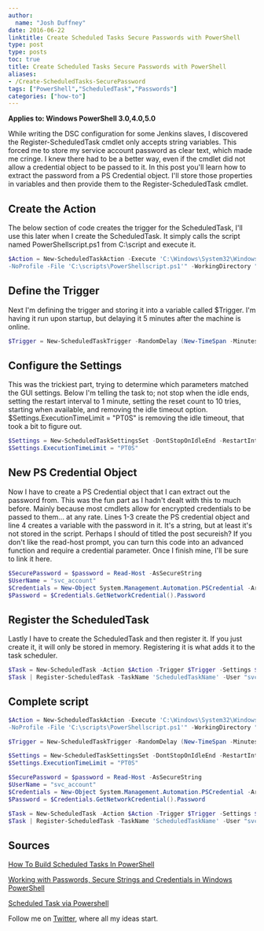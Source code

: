 ```yaml
---
author:
  name: "Josh Duffney"
date: 2016-06-22
linktitle: Create Scheduled Tasks Secure Passwords with PowerShell
type: post
type: posts
toc: true
title: Create Scheduled Tasks Secure Passwords with PowerShell
aliases: 
- /Create-ScheduledTasks-SecurePassword
tags: ["PowerShell","ScheduledTask","Passwords"]
categories: ["how-to"]
---
```


**Applies to: Windows PowerShell 3.0,4.0,5.0**

While writing the DSC configuration for some Jenkins slaves, I discovered the Register-ScheduledTask cmdlet only accepts string variables. 
This forced me to store my service account password as clear text, which made me cringe. I knew there had to be a better way, even if the cmdlet
did not allow a credential object to be passed to it. In this post you'll learn how to extract the password from a PS Credential object.
I'll store those properties in variables and then provide them to the Register-ScheduledTask cmdlet.

## Create the Action

The below section of code creates the trigger for the ScheduledTask, I'll use this later when I create the ScheduledTask. It simply calls the script named
PowerShellscript.ps1 from C:\script and execute it. 

```powershell
$Action = New-ScheduledTaskAction -Execute 'C:\Windows\System32\WindowsPowerShellv1.0\powershell.exe' -Argument "-NonInteractive -NoLogo `
-NoProfile -File 'C:\scripts\PowerShellscript.ps1'" -WorkingDirectory "C:\scripts"
```


## Define the Trigger

Next I'm defining the trigger and storing it into a variable called $Trigger. I'm having it run upon startup, but delaying it 5 minutes
after the machine is online.

```powershell
$Trigger = New-ScheduledTaskTrigger -RandomDelay (New-TimeSpan -Minutes 5) -AtStartup
```

## Configure the Settings

This was the trickiest part, trying to determine which parameters matched the GUI settings. Below I'm telling the task to; not stop when the idle ends, 
setting the restart interval to 1 minute, setting the reset count to 10 tries, starting when available, and removing the idle timeout option. $Settings.ExecutionTimeLimit = "PT0S"
is removing the idle timeout, that took a bit to figure out. 

```powershell
$Settings = New-ScheduledTaskSettingsSet -DontStopOnIdleEnd -RestartInterval (New-TimeSpan -Minutes 1) -RestartCount 10 -StartWhenAvailable
$Settings.ExecutionTimeLimit = "PT0S"
```

## New PS Credential Object

Now I have to create a PS Credential object that I can extract out the password from. This was the fun part as I hadn't dealt with this to much before.
Mainly because most cmdlets allow for encrypted credentials to be passed to them... at any rate. Lines 1-3 create the PS credential object and line 4 creates
a variable with the password in it. It's a string, but at least it's not stored in the script. Perhaps I should of titled the post secureish? If you don't like the
read-host prompt, you can turn this code into an advanced function and require a credential parameter. Once I finish mine, I'll be sure to link it here.

```powershell
$SecurePassword = $password = Read-Host -AsSecureString
$UserName = "svc_account"
$Credentials = New-Object System.Management.Automation.PSCredential -ArgumentList $UserName, $SecurePassword
$Password = $Credentials.GetNetworkCredential().Password 
```

## Register the ScheduledTask

Lastly I have to create the ScheduledTask and then register it. If you just create it, it will only be stored in memory. Registering it is what adds it to the task
scheduler. 

```powershell
$Task = New-ScheduledTask -Action $Action -Trigger $Trigger -Settings $Settings
$Task | Register-ScheduledTask -TaskName 'ScheduledTaskName' -User "svc_account" -Password $Password
```

## Complete script


```powershell
$Action = New-ScheduledTaskAction -Execute 'C:\Windows\System32\WindowsPowerShellv1.0\powershell.exe' -Argument "-NonInteractive -NoLogo `
-NoProfile -File 'C:\scripts\PowerShellscript.ps1'" -WorkingDirectory "C:\scripts"

$Trigger = New-ScheduledTaskTrigger -RandomDelay (New-TimeSpan -Minutes 5) -AtStartup

$Settings = New-ScheduledTaskSettingsSet -DontStopOnIdleEnd -RestartInterval (New-TimeSpan -Minutes 1) -RestartCount 10 -StartWhenAvailable
$Settings.ExecutionTimeLimit = "PT0S"

$SecurePassword = $password = Read-Host -AsSecureString
$UserName = "svc_account"
$Credentials = New-Object System.Management.Automation.PSCredential -ArgumentList $UserName, $SecurePassword
$Password = $Credentials.GetNetworkCredential().Password 

$Task = New-ScheduledTask -Action $Action -Trigger $Trigger -Settings $Settings
$Task | Register-ScheduledTask -TaskName 'ScheduledTaskName' -User "svc_account" -Password $Password
```


## Sources
[How To Build Scheduled Tasks In PowerShell](http://www.tomsitpro.com/articles/powershell-build-scheduled-tasks,2-832.html)


[Working with Passwords, Secure Strings and Credentials in Windows PowerShell](https://social.technet.microsoft.com/wiki/contents/articles/4546.working-with-passwords-secure-strings-and-credentials-in-windows-powershell.aspx)


[Scheduled Task via Powershell](http://powershell.com/cs/forums/t/20758.aspx)

Follow me on [Twitter](https://twitter.com/joshduffney), where all my ideas start.